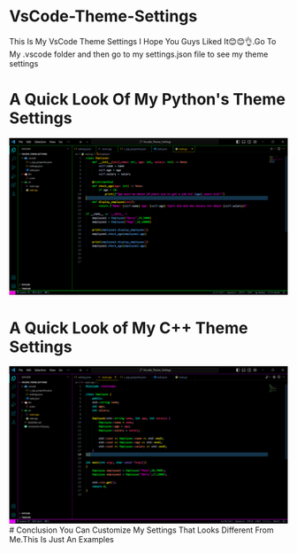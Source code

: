 # VsCode-Theme-Settings
This Is My VsCode Theme Settings I Hope You Guys Liked It😊😊👌.Go To My .vscode folder and then go to my settings.json file to see my theme settings

# A Quick Look Of My Python's Theme Settings
<img src="https://github.com/alimasyhuriasghor/VsCode-Theme-Settings/blob/master/Screenshot%20(55).png" alt="My Python's Theme Settings" max-width="100%">

# A Quick Look of My C++ Theme Settings
<img src="https://github.com/alimasyhuriasghor/VsCode-Theme-Settings/blob/master/Screenshot%20(57).png" alt="My C++ Theme Settings" max-width="100%">
# Conclusion
You Can Customize My Settings That Looks Different From Me.This Is Just An Examples